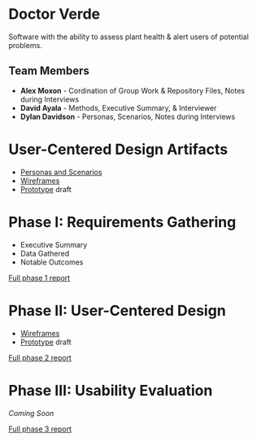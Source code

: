 # Doctor Verde

Software with the ability to assess plant health & alert users of potential problems.

## Team Members

* **Alex Moxon** - Cordination of Group Work & Repository Files, Notes during Interviews
* **David Ayala** - Methods, Executive Summary, & Interviewer
* **Dylan Davidson** - Personas, Scenarios, Notes during Interviews

# User-Centered Design Artifacts

* [Personas and Scenarios](personas-scenarios.md)
* [Wireframes](phase2/Doctor_Verde.pdf)
* [Prototype](https://xd.adobe.com/view/aa438efd-953f-4a51-a444-14a28db70a0c-ff10/) draft

# Phase I: Requirements Gathering

* Executive Summary
* Data Gathered
* Notable Outcomes
  
[Full phase 1 report](phase1/)

# Phase II: User-Centered Design

* [Wireframes](phase2/Doctor_Verde.pdf)
* [Prototype](https://xd.adobe.com/view/aa438efd-953f-4a51-a444-14a28db70a0c-ff10/) draft

[Full phase 2 report](phase2/)

# Phase III: Usability Evaluation

*Coming Soon*

[Full phase 3 report](phase3/)
